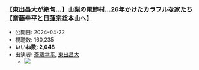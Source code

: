 ### [【東出昌大が絶句…】山梨の電飾村…26年かけたカラフルな家たち【斎藤幸平と日蓮宗総本山へ】](https://www.youtube.com/watch?v=v5IYoV-wkPY)
-   公開日: 2024-04-22
-   視聴数: 160,235
-   **いいね数: 2,048**
-   出演者: [斎藤幸平](/rehacq_fan/people/斎藤幸平 "wikilink"), [東出昌大](/rehacq_fan/people/東出昌大 "wikilink")
    - [![](https://img.youtube.com/vi/v5IYoV-wkPY/hqdefault.jpg)](https://www.youtube.com/watch?v=v5IYoV-wkPY)
